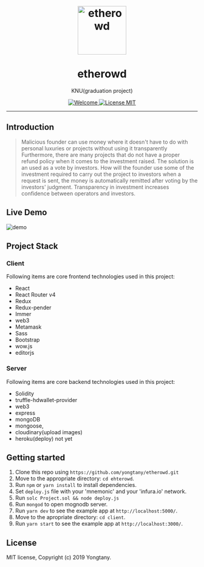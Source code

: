 <h1 align="center">
<br>
  <a href="https://github.com/etherowd"><img src="https://encrypted-tbn0.gstatic.com/images?q=tbn:ANd9GcQ0spW19FVKAeEJyOsmI4gjIIHi0Xv8ebAUaBUNAZDmanErRYFI" alt="etherowd" width="128"></a>
<br>
<br>
etherowd
</h1>

<p align="center">KNU(graduation project)</p>

<p align="center">
  <a href="https://github.com/yongtany/etherowd/edit/master/README.md">
    <img src="https://img.shields.io/badge/PRs-welcome-brightgreen.svg?style=flat-square" alt="Welcome">
  </a>
  <a href="https://opensource.org/licenses/MIT">
    <img src="https://img.shields.io/badge/license-MIT-blue.svg?style=flat-square" alt="License MIT">
  </a>
</p>

<hr />

## Introduction

> Malicious founder can use money where it doesn't have to do with personal luxuries or projects without using it transparently Furthermore, there are many projects that do not have a proper refund policy when it comes to the investment raised.
The solution is an used as a vote by investors. How will the founder use some of the investment required to carry out the project to investors when a request is sent, the money is automatically remitted after voting by the investors' judgment. Transparency in investment increases confidence between operators and investors.

## Live Demo
![demo](https://uploads.toptal.io/blog/image/125794/toptal-blog-image-1522395423193-b3227ea1f43c6cbb9f78e090bd7bb2ee.gif)

## Project Stack

### Client

Following items are core frontend technologies used in this project:

- React
- React Router v4
- Redux
- Redux-pender
- Immer
- web3
- Metamask
- Sass
- Bootstrap
- wow.js
- editorjs

### Server

Following items are core backend technologies used in this project:

- Solidity
- truffle-hdwallet-provider
- web3
- express
- mongoDB
- mongoose,
- cloudinary(upload images)
- heroku(deploy) not yet

## Getting started

1. Clone this repo using `https://github.com/yongtany/etherowd.git`
2. Move to the appropriate directory: `cd ehterowd`.
3. Run `npm` or `yarn install` to install dependencies.
4. Set `deploy.js` file with your 'mnemonic' and your 'infura.io' network.
5. Run `solc Project.sol && node deploy.js` 
5. Run `mongod` to open mognodb server.
6. Run `yarn dev` to see the example app at `http://localhost:5000/`.
7. Move to the apropriate directory: `cd client`.
8. Run `yarn start` to see the example app at `http://localhost:3000/`.

## License

MIT license, Copyright (c) 2019 Yongtany.
